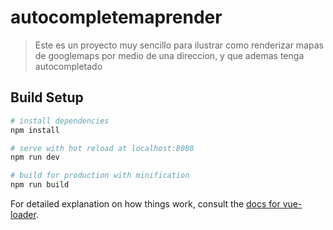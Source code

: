 # autocompletemaprender

> Este es un proyecto muy sencillo para ilustrar como renderizar mapas de googlemaps por medio de una direccion, y que ademas tenga autocompletado

## Build Setup

``` bash
# install dependencies
npm install

# serve with hot reload at localhost:8080
npm run dev

# build for production with minification
npm run build
```

For detailed explanation on how things work, consult the [docs for vue-loader](http://vuejs.github.io/vue-loader).
